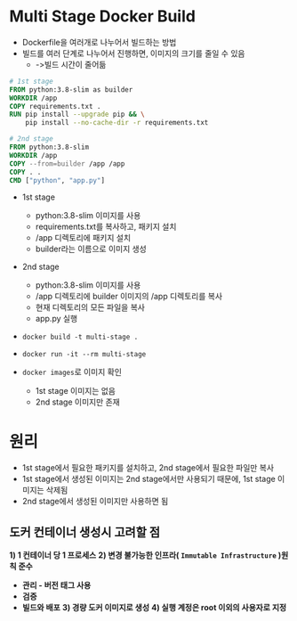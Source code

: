 # Multi Stage Docker Build

- Dockerfile을 여러개로 나누어서 빌드하는 방법
- 빌드를 여러 단계로 나누어서 진행하면, 이미지의 크기를 줄일 수 있음
  - ->빌드 시간이 줄어듦

```dockerfile
# 1st stage
FROM python:3.8-slim as builder
WORKDIR /app
COPY requirements.txt .
RUN pip install --upgrade pip && \
    pip install --no-cache-dir -r requirements.txt
```
  
```dockerfile
# 2nd stage
FROM python:3.8-slim
WORKDIR /app
COPY --from=builder /app /app
COPY . .
CMD ["python", "app.py"]
```

- 1st stage
  - python:3.8-slim 이미지를 사용
  - requirements.txt를 복사하고, 패키지 설치
  - /app 디렉토리에 패키지 설치
  - builder라는 이름으로 이미지 생성
- 2nd stage
  - python:3.8-slim 이미지를 사용
  - /app 디렉토리에 builder 이미지의 /app 디렉토리를 복사
  - 현재 디렉토리의 모든 파일을 복사
  - app.py 실행

- `docker build -t multi-stage .`
- `docker run -it --rm multi-stage`

- `docker images`로 이미지 확인
  - 1st stage 이미지는 없음
  - 2nd stage 이미지만 존재

# 원리 

- 1st stage에서 필요한 패키지를 설치하고, 2nd stage에서 필요한 파일만 복사
- 1st stage에서 생성된 이미지는 2nd stage에서만 사용되기 때문에, 1st stage 이미지는 삭제됨
- 2nd stage에서 생성된 이미지만 사용하면 됨


## 도커 컨테이너 생성시 고려할 점

**1) 1 컨테이너 당 1 프로세스**
**2) 변경 불가능한 인프라( `Immutable Infrastructure` )원칙 준수**
  - **관리 - 버전 태그 사용**
  - **검증** 
  - **빌드와 배포**
**3) 경량 도커 이미지로 생성**
**4) 실행 계정은 root 이외의 사용자로 지정**

